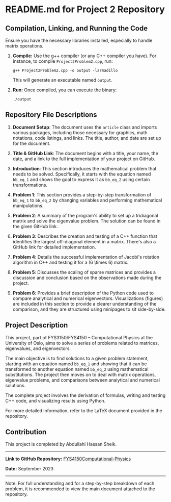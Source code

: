 # README.md for Project 2 Repository

## Compilation, Linking, and Running the Code

Ensure you have the necessary libraries installed, especially to handle matrix operations.

1. **Compile:** Use the g++ compiler (or any C++ compiler you have). For instance, to compile `Project2Problem2.cpp`, run:
   ```
   g++ Project2Problem2.cpp -o output -larmadillo
   ```
   This will generate an executable named `output`.

2. **Run:** Once compiled, you can execute the binary:
   ```
   ./output
   ```

## Repository File Descriptions


1. **Document Setup**: The document uses the `article` class and imports various packages, including those necessary for graphics, math notations, code listings, and links. The title, author, and date are set up for the document.

2. **Title & GitHub Link**: The document begins with a title, your name, the date, and a link to the full implementation of your project on GitHub.

3. **Introduction**: This section introduces the mathematical problem that needs to be solved. Specifically, it starts with the equation named `bb_eq_1` and shows the goal to express it as `bb_eq_2` using certain transformations.

4. **Problem 1**: This section provides a step-by-step transformation of `bb_eq_1` to `bb_eq_2` by changing variables and performing mathematical manipulations.

5. **Problem 2**: A summary of the program's ability to set up a tridiagonal matrix and solve the eigenvalue problem. The solution can be found in the given GitHub link.

6. **Problem 3**: Describes the creation and testing of a C++ function that identifies the largest off-diagonal element in a matrix. There's also a GitHub link for detailed implementation.

7. **Problem 4**: Details the successful implementation of Jacobi's rotation algorithm in C++ and testing it for a \(6 \times 6\) matrix.

8. **Problem 5**: Discusses the scaling of sparse matrices and provides a discussion and conclusion based on the observations made during the project.

9. **Problem 6**: Provides a brief description of the Python code used to compare analytical and numerical eigenvectors. Visualizations (figures) are included in this section to provide a clearer understanding of the comparison, and they are structured using minipages to sit side-by-side.


## Project Description

This project, part of FYS3150/FYS4150 – Computational Physics at the University of Oslo, aims to solve a series of problems related to matrices, eigenvalues, and eigenvectors.

The main objective is to find solutions to a given problem statement, starting with an equation named `bb_eq_1` and showing that it can be transformed to another equation named `bb_eq_2` using mathematical substitutions. The project then moves on to deal with matrix operations, eigenvalue problems, and comparisons between analytical and numerical solutions.

The complete project involves the derivation of formulas, writing and testing C++ code, and visualizing results using Python.

For more detailed information, refer to the LaTeX document provided in the repository.

## Contribution

This project is completed by Abdullahi Hassan Sheik.

---

**Link to GitHub Repository:** [FYS4150Computational-Physics](https://github.com/SheikAbdullahi/FYS4150Computational-Physics)

**Date:** September 2023

---

Note: For full understanding and for a step-by-step breakdown of each problem, it is recommended to view the main document attached to the repository.
